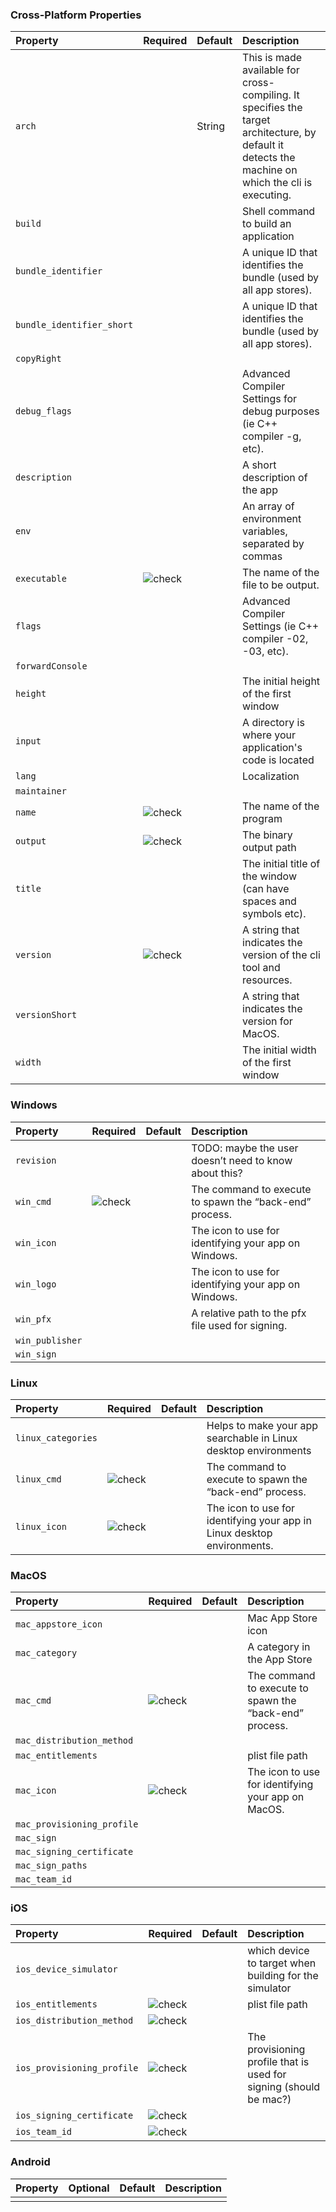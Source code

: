 ### Cross-Platform Properties

| Property | Required | Default | Description |
| :--- | :--- | :--- | :--- |
| `arch` | | String | This is made available for cross-compiling. It specifies the target architecture, by default it detects the machine on which the cli is executing. |
| `build` | | | Shell command to build an application |
| `bundle_identifier` | | |  A unique ID that identifies the bundle (used by all app stores). |
| `bundle_identifier_short` | | | A unique ID that identifies the bundle (used by all app stores). |
| `copyRight` |  |  |  |
| `debug_flags` | | | Advanced Compiler Settings for debug purposes (ie C++ compiler -g, etc). |
| `description` | | | A short description of the app |
| `env` | | | An array of environment variables, separated by commas |
| `executable` | ![check](images/icons/checkmark.svg) | | The name of the file to be output. |
| `flags` | | | Advanced Compiler Settings (ie C++ compiler -02, -03, etc). |
| `forwardConsole` | | | |
| `height` | | | The initial height of the first window |
| `input` | | | A directory is where your application's code is located |
| `lang` | | | Localization |
| `maintainer` | | | |
| `name` | ![check](images/icons/checkmark.svg) | | The name of the program |
| `output` | ![check](images/icons/checkmark.svg) | | The binary output path |
| `title` | | | The initial title of the window (can have spaces and symbols etc). |
| `version` | ![check](images/icons/checkmark.svg) | | A string that indicates the version of the cli tool and resources. |
| `versionShort` | | | A string that indicates the version for MacOS. |
| `width` | | | The initial width of the first window |


### Windows

| Property | Required | Default | Description |
| :--- | :--- | :--- | :--- |
| `revision` | | | TODO: maybe the user doesn’t need to know about this? |
| `win_cmd` | ![check](images/icons/checkmark.svg) | | The command to execute to spawn the “back-end” process. |
| `win_icon` | | | The icon to use for identifying your app on Windows. |
| `win_logo` | | | The icon to use for identifying your app on Windows. |
| `win_pfx` | | | A relative path to the pfx file used for signing. |
| `win_publisher` | | | |
| `win_sign` | | | |


### Linux

| Property | Required | Default | Description |
| :--- | :--- | :--- | :--- |
| `linux_categories` | | | Helps to make your app searchable in Linux desktop environments |
| `linux_cmd` | ![check](images/icons/checkmark.svg) | | The command to execute to spawn the “back-end” process. |
| `linux_icon` | ![check](images/icons/checkmark.svg) | | The icon to use for identifying your app in Linux desktop environments. |


### MacOS

| Property | Required | Default | Description |
| :--- | :--- | :--- | :--- |
| `mac_appstore_icon` | | | Mac App Store icon |
| `mac_category` | | | A category in the App Store |
| `mac_cmd` | ![check](images/icons/checkmark.svg) | | The command to execute to spawn the “back-end” process. |
| `mac_distribution_method` | | | |
| `mac_entitlements` | | | plist file path |
| `mac_icon` | ![check](images/icons/checkmark.svg) | | The icon to use for identifying your app on MacOS. |
| `mac_provisioning_profile` | | | |
| `mac_sign` | | | |
| `mac_signing_certificate` | | | |
| `mac_sign_paths` | | | |
| `mac_team_id` | | | |


### iOS

| Property | Required | Default | Description |
| :--- | :--- | :--- | :--- |
| `ios_device_simulator` | | | which device to target when building for the simulator |
| `ios_entitlements` | ![check](images/icons/checkmark.svg) | | plist file path |
| `ios_distribution_method` | ![check](images/icons/checkmark.svg) | | |
| `ios_provisioning_profile` | ![check](images/icons/checkmark.svg) | | The provisioning profile that is used for signing (should be mac?) |
| `ios_signing_certificate` | ![check](images/icons/checkmark.svg) | | |
| `ios_team_id` | ![check](images/icons/checkmark.svg) | | |


### Android

| Property | Optional | Default | Description |
| :--- | :--- | :--- | :--- |
|||||
